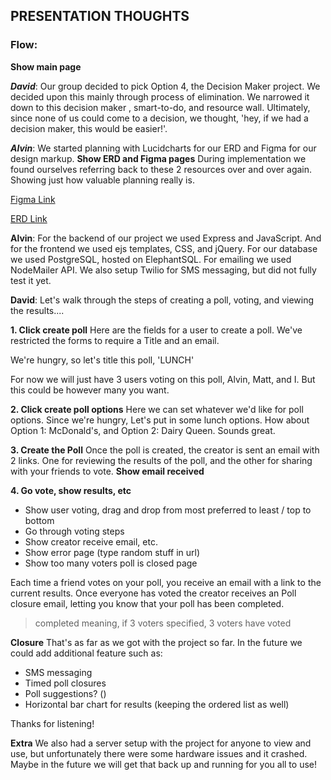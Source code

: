 ## PRESENTATION THOUGHTS

### Flow:

**Show main page**

 ***David***: Our group decided to pick Option 4, the Decision Maker project. We decided upon this mainly through process of elimination. We narrowed it down to this decision maker , smart-to-do, and resource wall. Ultimately, since none of us could come to a decision, we thought, 'hey, if we had a decision maker, this would be easier!'.

 ***Alvin***: We started planning with Lucidcharts for our ERD and Figma for our design markup. **Show ERD and Figma pages** During implementation we found ourselves referring back to these 2 resources over and over again. Showing just how valuable planning really is.

 [Figma Link](https://www.figma.com/file/jDiTFxigBPke9LADpOzxW9/team-unicorn-thunder?node-id=0%3A1)

 [ERD Link](https://lucid.app/lucidchart/invitations/accept/inv_27bd99d1-6576-4328-b53e-453dee3ad853?viewport_loc=-257%2C-81%2C3012%2C1499%2C0_0)

**Alvin**: For the backend of our project we used Express and JavaScript. And for the frontend we used ejs templates, CSS, and jQuery. For our database we used PostgreSQL, hosted on ElephantSQL. For emailing we used NodeMailer API. We also setup Twilio for SMS messaging, but did not fully test it yet.

 **David**: Let's walk through the steps of creating a poll, voting, and viewing the results....

 **1. Click create poll**
 Here are the fields for a user to create a poll. We've restricted the forms to require a Title and an email. 

 We're hungry, so let's title this poll, 'LUNCH'

 For now we will just have 3 users voting on this poll, Alvin, Matt, and I. But this could be however many you want.

 **2. Click create poll options**
 Here we can set whatever we'd like for poll options. Since we're hungry, Let's put in some lunch options.
 How about Option 1: McDonald's, and Option 2: Dairy Queen. Sounds great.
 
 **3. Create the Poll**
 Once the poll is created, the creator is sent an email with 2 links. One for reviewing the results of the poll, and the other for sharing with your friends to vote. 
 **Show email received**

 **4. Go vote, show results, etc**
 - Show user voting, drag and drop from most preferred to least / top to bottom
 - Go through voting steps
 - Show creator receive email, etc.
 - Show error page (type random stuff in url)
 - Show too many voters poll is closed page

Each time a friend votes on your poll, you receive an email with a link to the current results. Once everyone has voted the creator receives an Poll closure email, letting you know that your poll has been completed. 
> completed meaning, if 3 voters specified, 3 voters have voted 

**Closure**
That's as far as we got with the project so far. In the future we could add additional feature such as:
  - SMS messaging
  - Timed poll closures
  - Poll suggestions? ()
  - Horizontal bar chart for results (keeping the ordered list as well)

Thanks for listening!

**Extra**
We also had a server setup with the project for anyone to view and use, but unfortunately there were some hardware issues and it crashed. Maybe in the future we will get that back up and running for you all to use!
